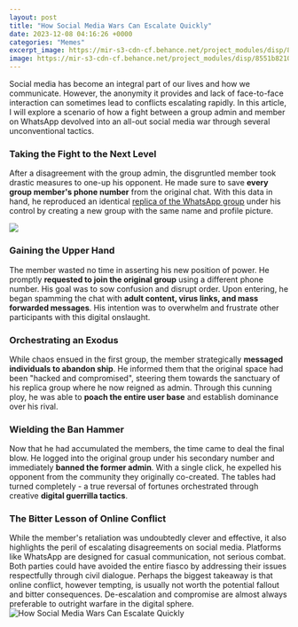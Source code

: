 ```yaml
---
layout: post
title: "How Social Media Wars Can Escalate Quickly"
date: 2023-12-08 04:16:26 +0000
categories: "Memes"
excerpt_image: https://mir-s3-cdn-cf.behance.net/project_modules/disp/8551b821033859.562fa9ce3bd56.jpg
image: https://mir-s3-cdn-cf.behance.net/project_modules/disp/8551b821033859.562fa9ce3bd56.jpg
---
```


Social media has become an integral part of our lives and how we communicate. However, the anonymity it provides and lack of face-to-face interaction can sometimes lead to conflicts escalating rapidly. In this article, I will explore a scenario of how a fight between a group admin and member on WhatsApp devolved into an all-out social media war through several unconventional tactics.
### Taking the Fight to the Next Level
After a disagreement with the group admin, the disgruntled member took drastic measures to one-up his opponent. He made sure to save **every group member's phone number** from the original chat. With this data in hand, he reproduced an identical [replica of the WhatsApp group](https://fistore.mysenprints.com/collection/alegre) under his control by creating a new group with the same name and profile picture. 

![](https://www.infographicdesignteam.com/blog/wp-content/uploads/2017/05/Main-Header-10-Cool-Social-Media-Tools-to-Escalate-Your-Social-Media-Engagement.jpg)
### Gaining the Upper Hand  
The member wasted no time in asserting his new position of power. He promptly **requested to join the original group** using a different phone number. His goal was to sow confusion and disrupt order. Upon entering, he began spamming the chat with **adult content, virus links, and mass forwarded messages**. His intention was to overwhelm and frustrate other participants with this digital onslaught.
### Orchestrating an Exodus
While chaos ensued in the first group, the member strategically **messaged individuals to abandon ship**. He informed them that the original space had been "hacked and compromised", steering them towards the sanctuary of his replica group where he now reigned as admin. Through this cunning ploy, he was able to **poach the entire user base** and establish dominance over his rival.
### Wielding the Ban Hammer 
Now that he had accumulated the members, the time came to deal the final blow. He logged into the original group under his secondary number and immediately **banned the former admin**. With a single click, he expelled his opponent from the community they originally co-created. The tables had turned completely - a true reversal of fortunes orchestrated through creative **digital guerrilla tactics**.
### The Bitter Lesson of Online Conflict
While the member's retaliation was undoubtedly clever and effective, it also highlights the peril of escalating disagreements on social media. Platforms like WhatsApp are designed for casual communication, not serious combat. Both parties could have avoided the entire fiasco by addressing their issues respectfully through civil dialogue. Perhaps the biggest takeaway is that online conflict, however tempting, is usually not worth the potential fallout and bitter consequences. De-escalation and compromise are almost always preferable to outright warfare in the digital sphere.
![How Social Media Wars Can Escalate Quickly](https://mir-s3-cdn-cf.behance.net/project_modules/disp/8551b821033859.562fa9ce3bd56.jpg)